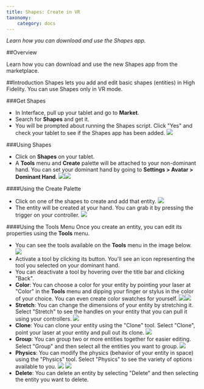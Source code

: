 ```yaml
---
title: Shapes: Create in VR
taxonomy:
    category: docs
---
```


*Learn how you can download and use the Shapes app.*

##Overview

Learn how you can download and use the new Shapes app from the marketplace. 

##Introduction
Shapes lets you add and edit basic shapes (entities) in High Fidelity. You can use Shapes only in VR mode. 

###Get Shapes
* In Interface, pull up your tablet and go to **Market**. 
* Search for **Shapes** and get it. 
* You will be prompted about running the Shapes script. Click "Yes" and check your tablet to see if the Shapes app has been added. ![](shapes.PNG)



###Using Shapes
* Click on **Shapes** on your tablet. 
* A **Tools** menu and **Create** palette will be attached to your non-dominant hand. You can set your dominant hand by going to **Settings > Avatar > Dominant Hand**. ![](dom-hand.PNG)![](create-and-tools.gif)

####Using the Create Palette
* Click on one of the shapes to create and add that entity. ![](create.jpg)
* The entity will be created at your hand. You can grab it by pressing the trigger on your controller. ![](create-shape.gif)

####Using the Tools Menu
Once you create an entity, you can edit its properties using the **Tools** menu. 
* You can see the tools available on the **Tools** menu in the image below. ![](tools.jpg)
* Activate a tool by clicking its button. You'll see an icon representing the tool you selected on your dominant hand. 
* You can deactivate a tool by hovering over the title bar and clicking "Back".
* **Color**: You can choose a color for your entity by pointing your laser at "Color" in the **Tools** menu and dipping your finger or stylus in the color of your choice. You can even create color swatches for yourself. ![](color.gif)![](color-changed.jpg)
* **Stretch**: You can change the dimensions of your entity by stretching it. Select "Stretch" to see the handles on your entity that you can pull it using your controllers. ![](stretch.gif)
* **Clone**: You can clone your entity using the "Clone" tool. Select "Clone", point your laser at your entity and pull out its clone. ![](clone.gif)
* **Group**: You can group two or more entities together for easier editing. Select "Group" and then select all the entities you want to group. ![](group.gif)
* **Physics**: You can modify the physics (behavior of your entity in space) using the "Physics" tool. Select "Physics" to see the variety of options available to you. ![](physics.jpg) ![](physics-changed.gif) 
* **Delete**: You can delete an entity by selecting "Delete" and then selecting the entity you want to delete. 



